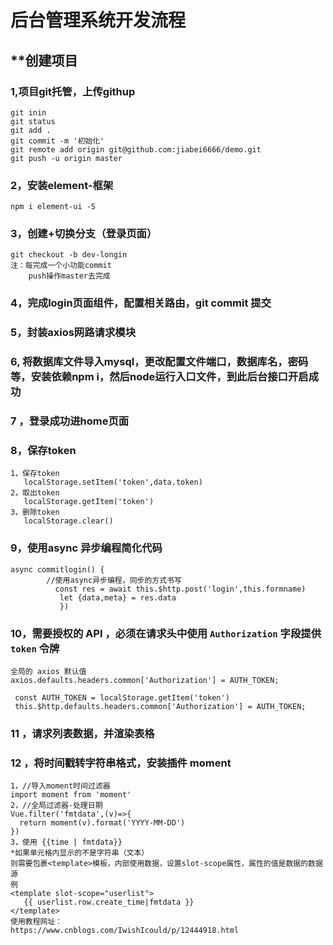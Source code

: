 # 后台管理系统开发流程

## **创建项目

### 1,项目git托管，上传githup

```
git inin
git status
git add .
git commit -m '初始化'
git remote add origin git@github.com:jiabei6666/demo.git
git push -u origin master
```



### 2，安装element-框架

```
npm i element-ui -S
```

### 3，创建+切换分支（登录页面）

```
git checkout -b dev-longin
注：每完成一个小功能commit
    push操作master去完成
```

### 4，完成login页面组件，配置相关路由，git commit 提交

### 5，封装axios网路请求模块

### 6, 将数据库文件导入mysql，更改配置文件端口，数据库名，密码等，安装依赖npm i，然后node运行入口文件，到此后台接口开启成功



### 7 ，登录成功进home页面

### 8，保存token

```
1，保存token
   localStorage.setItem('token',data.token)
2，取出token
   localStorage.getItem('token') 
3，删除token
   localStorage.clear()
```



### 9，使用async 异步编程简化代码

```
async commitlogin() {
        //使用async异步编程，同步的方式书写
          const res = await this.$http.post('login',this.formname)
           let {data,meta} = res.data
           })
```



### 10，需要授权的 API ，必须在请求头中使用 `Authorization` 字段提供 `token` 令牌

 

```
全局的 axios 默认值
axios.defaults.headers.common['Authorization'] = AUTH_TOKEN;

 const AUTH_TOKEN = localStorage.getItem('token') 
 this.$http.defaults.headers.common['Authorization'] = AUTH_TOKEN;
```

### 11 ，请求列表数据，并渲染表格

### 12 ，将时间戳转字符串格式，安装插件 moment

```
1，//导入moment时间过滤器
import moment from 'moment'
2，//全局过滤器-处理日期
Vue.filter('fmtdata',(v)=>{
  return moment(v).format('YYYY-MM-DD')
})
3，使用 {{time | fmtdata}}
*如果单元格内显示的不是字符串（文本）
则需要包裹<template>模板，内部使用数据，设置slot-scope属性，属性的值是数据的数据源
例 
<template slot-scope="userlist">
   {{ userlist.row.create_time|fmtdata }}
</template>
使用教程网址：
https://www.cnblogs.com/IwishIcould/p/12444918.html

```

